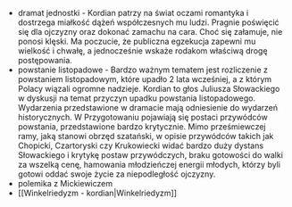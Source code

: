 - dramat jednostki - Kordian patrzy na świat oczami romantyka i dostrzega miałkość dążeń współczesnych mu ludzi. Pragnie poświęcić się dla ojczyzny oraz dokonać zamachu na cara. Choć się załamuje, nie ponosi klęski. Ma poczucie, że publiczna egzekucja zapewni mu wielkość i chwałę, a jednocześnie wskaże rodakom właściwą drogę postępowania.
- powstanie listopadowe - Bardzo ważnym tematem jest rozliczenie z powstaniem listopadowym, które upadło 2 lata wcześniej, a z którym Polacy wiązali ogromne nadzieje. Kordian to głos Juliusza Słowackiego w dyskusji na temat przyczyn upadku powstania listopadowego. Wydarzenia przedstawione w dramacie mają odniesienie do wydarzeń historycznych. W Przygotowaniu pojawiają się postaci przywódców powstania, przedstawione bardzo krytycznie. Mimo prześmiewczej ramy, jaką stanowi obrzęd szatański, w opisie przywódców takich jak Chopicki, Czartoryski czy Krukowiecki widać bardzo duży dystans Słowackiego i krytykę postaw przywódczych, braku gotowości do walki za wszelką cenę, hamowania młodzieńczej energii młodych, którzy byli gotowi oddać swoje życie za niepodległość ojczyzny.
- polemika z Mickiewiczem
- [[Winkelriedyzm - kordian|Winkelriedyzm]]